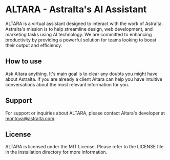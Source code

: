 # ALTARA - Astralta's AI Assistant

ALTARA is a virtual assistant designed to interact with the work of Astralta. Astralta's mission is to help streamline design, web development, and marketing tasks using AI technology. We are committed to enhancing productivity by providing a powerful solution for teams looking to boost their output and efficiency.

## How to use

Ask Altara anything. It's main goal is to clear any doubts you might have about Astralta. If you are already a client Altara can help you have intuitive conversations about the most relevant information for you. 


## Support
For support or inquiries about ALTARA, please contact Altara's developer at montoya@astralta.com.

## License
ALTARA is licensed under the MIT License. Please refer to the LICENSE file in the installation directory for more information.